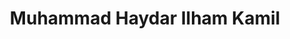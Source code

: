 ---
title: "Muhammad Haydar Ilham Kamil"
thumb: "profile.jpeg"
vitae:
   lead: ""
   desc: ""
social:
   x: 
   - name: "@Haydar_K03"
     link: "https://x.com/Haydar_K03"
   instagram: 
   - name: "@m_haydar26"
     link: "https://www.instagram.com/m_haydar26/"
   youtube: 
   - name: "@HaydarK"
     link: "https://www.youtube.com/@HaydarK"
   tiktok:
   - name: ""
     link: ""
   discord:
   - name: ""
     link: ""
   reddit:
   - name: ""
     link: ""
   vkontakte: 
   - name: ""
     link: ""
   github: 
   - name: "HaydarK03"
     link: "https://github.com/HaydarK03/"
   gitlab:
   - name: ""
     link: ""
   facebook:
   - name: "Mkamil03"
     link: "https://www.facebook.com/Mkamil03/"   
   linkedin:
   - name: "Haydar K"
     link: "https://www.linkedin.com/in/haydar-k-995375297/" 
contact:
    email:"kamilhaydar03@gmail.com"
    mobile:""
donation:
    saweria:"https://saweria.co/Haydark03"
education:
    kindergarten: 
        - name: ""
          entry: ""
          graduation: ""
    elementary: 
        - name: ""
          entry: ""
          graduation: ""
    junior: 
        - name: ""
          entry: ""
          graduation: ""
    senior: 
        - name: "SMA Muhammadiyah 2 Beji Timur"
          entry: "2019"
          graduation: "2021"
    undergraduate: 
        - name: ""
          entry: ""
          graduation: ""
    bachelor: 
        - name: "UIN Syarif Hidayatullah Jakarta"
          entry: "2021"
          graduation: ""
    master: 
        - name: ""
          entry: ""
          graduation: ""
    doctoral: 
        - name: ""
          entry: ""
          graduation: ""
organization:
    - name: "Himpunan Mahasiswa Program Studi Ilmu Perpustakaan"
      branch: 
        - name: "Divisi Komunikasi dan Informasi"
          desc: ""
          post: 
            - name: "Kepala Divisi"
              year: "2024"
    - name: "Ikatan Pelajar Muhammadiyah SMP Muhammadiyah Pabuaran"
      branch: 
        - name: "Badan Pengurus Harian"
          desc: ""
          post: 
            - name: "Wakil Bendahara"
              year: "2017"
event:
    - name: ""
      desc: ""
      year: ""
      post: ""
internship:
    - name: "Pusat Kodifikasi BARANAHAN KEMHAN"
      branch: 
        - name: "Tata Usaha"
          desc: ""
          post: 
            - name: "Arsiparis"
              year: "2024"
carrier:
    - name: "PT Kamil Media Utama"
      branch: 
        - name: "headquarters"
          desc: 
            - name: ""
              desc: ""
          post: 
            - name: "Chief Executive Operation"
              year: "2025 - present"
certification:
    - name: ""
      validity: 
        from: ""
        to: ""
metadata:
   author: "Muhammad Haydar Ilham Kamil"
---
